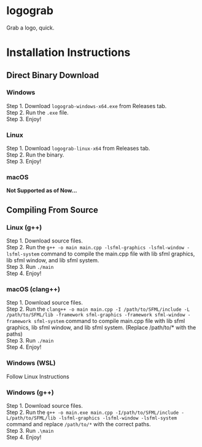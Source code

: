# logograb
Grab a logo, quick.
<br>

# Installation Instructions
## Direct Binary Download
### Windows
Step 1. Download `logograb-windows-x64.exe` from Releases tab.<br>
Step 2. Run the `.exe` file.<br>
Step 3. Enjoy!<br>

### Linux
Step 1. Download `logograb-linux-x64` from Releases tab.<br>
Step 2. Run the binary.<br>
Step 3. Enjoy!<br>

### macOS
**Not Supported as of Now...**
<br>

## Compiling From Source
### Linux (g++)
Step 1. Download source files.<br>
Step 2. Run the `g++ -o main main.cpp -lsfml-graphics -lsfml-window -lsfml-system` command to compile the main.cpp file with lib sfml graphics, lib sfml window, and lib sfml system.<br>
Step 3. Run `./main`<br>
Step 4. Enjoy!<br>

### macOS (clang++)
Step 1. Download source files.<br>
Step 2. Run the `clang++ -o main main.cpp -I /path/to/SFML/include -L /path/to/SFML/lib -framework sfml-graphics -framework sfml-window -framework sfml-system` command to compile main.cpp file with lib sfml graphics, lib sfml window, and lib sfml system. (Replace /path/to/* with the paths)<br>
Step 3. Run `./main`<br>
Step 4. Enjoy!<br>

### Windows (WSL)
Follow Linux Instructions<br>

### Windows (g++)
Step 1. Download source files.<br>
Step 2. Run the `g++ -o main.exe main.cpp -I/path/to/SFML/include -L/path/to/SFML/lib -lsfml-graphics -lsfml-window -lsfml-system` command and replace `/path/to/*` with the correct paths.<br>
Step 3. Run `.\main`<br>
Step 4. Enjoy!
